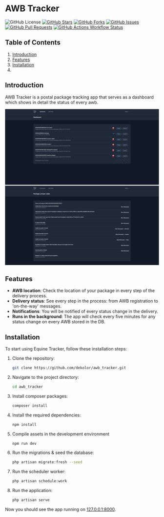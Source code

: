 
# AWB Tracker

![GitHub License](https://img.shields.io/github/license/dekolor/awb_tracker)
[![GitHub Stars](https://img.shields.io/github/stars/dekolor/awb_tracker)](https://github.com/dekolor/awb_tracker/stargazers)
[![GitHub Forks](https://img.shields.io/github/forks/dekolor/awb_tracker)](https://github.com/dekolor/awb_tracker/network/members)
[![GitHub Issues](https://img.shields.io/github/issues/dekolor/awb_tracker)](https://github.com/dekolor/awb_tracker/issues)
[![GitHub Pull Requests](https://img.shields.io/github/issues-pr/dekolor/awb_tracker)](https://github.com/dekolor/awb_tracker/pulls)
[![GitHub Actions Workflow Status](https://img.shields.io/github/actions/workflow/status/dekolor/awb_tracker/laravel.yml)](https://github.com/dekolor/awb_tracker/pulls)

## Table of Contents

1. [Introduction](#introduction)
2. [Features](#features)
3. [Installation](#installation)
4. 
## Introduction

AWB Tracker is a postal package tracking app that serves as a dashboard which shows in detail the status of every awb.

![Dashboard](/images/demo1.png)
![AWB Details](/images/demo2.png)

## Features

- **AWB location**: Check the location of your package in every step of the delivery process.
- **Delivery status**: See every step in the process: from AWB registration to 'on-the-way' messages.
- **Notifications**: You will be notified of every status change in the delivery.
- **Runs in the background**: The app will check every five minutes for any status change on every AWB stored in the DB.

## Installation

To start using Equine Tracker, follow these installation steps:

1. Clone the repository:

   ```bash
   git clone https://github.com/dekolor/awb_tracker.git
   ```

2. Navigate to the project directory:

   ```bash
   cd awb_tracker
   ```
3. Install composer packages:

   ```bash
   composer install
   ```

4. Install the required dependencies:

   ```bash
   npm install
   ```

5. Compile assets in the development environment

   ```bash
   npm run dev
   ```

6. Run the migrations & seed the database:

   ```bash
   php artisan migrate:fresh --seed
   ```

7. Run the scheduler worker:

   ```bash
   php artisan schedule:work
   ```

8. Run the application:

   ```bash
   php artisan serve
   ```

Now you should see the app running on [127.0.0.1:8000](http://127.0.0.1:8000).

